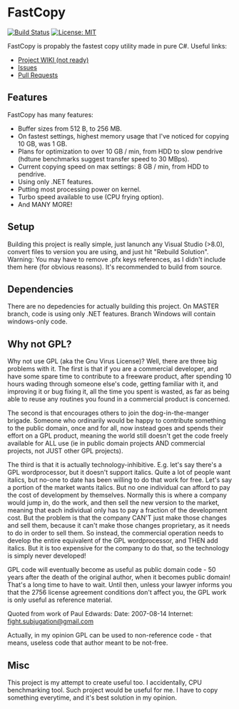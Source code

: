 
# FastCopy

[![Build Status](https://travis-ci.org/KrzysztofSzewczyk/FastCopy.svg?branch=master)](https://travis-ci.org/KrzysztofSzewczyk/FastCopy)
[![License: MIT](https://img.shields.io/badge/License-MIT-yellow.svg)](https://opensource.org/licenses/MIT)

FastCopy is propably the fastest copy utility made in pure C#. Useful links:
 * [Project WIKI (not ready)](https://github.com/KrzysztofSzewczyk/MEdit/wiki)
 * [Issues](https://github.com/KrzysztofSzewczyk/MEdit/issues)
 * [Pull Requests](https://github.com/KrzysztofSzewczyk/MEdit/pulls)

## Features

FastCopy has many features:

* Buffer sizes from 512 B, to 256 MB.
* On fastest settings, highest memory usage that I've noticed for copying 10 GB, was 1 GB.
* Plans for optimization to over 10 GB / min, from HDD to slow pendrive (hdtune benchmarks suggest transfer speed to 30 MBps).
* Current copying speed on max settings: 8 GB / min, from HDD to pendrive.
* Using only .NET features.
* Putting most processing power on kernel.
* Turbo speed available to use (CPU frying option).
* And MANY MORE!

## Setup

Building this project is really simple, just lanunch any Visual Studio (>8.0), convert files to version you are using, and just hit "Rebuild Solution". Warning: You may have to remove .pfx keys references, as I didn't include them here (for obvious reasons). It's recommended to build from source.

## Dependencies

There are no depedencies for actually building this project. On MASTER branch, code is using only .NET features.
Branch Windows will contain windows-only code.

## Why not GPL?

Why not use GPL (aka the Gnu Virus License)?  Well, there are three
big problems with it.  The first is that if you are a commercial
developer, and have some spare time to contribute to a freeware
product, after spending 10 hours wading through someone else's code,
getting familiar with it, and improving it or bug fixing it, all the
time you spent is wasted, as far as being able to reuse any routines
you found in a commercial product is concerned.  

The second is that encourages others to join the dog-in-the-manger 
brigade.  Someone who ordinarily would be happy to contribute something
to the public domain, once and for all, now instead goes and spends their 
effort on a GPL product, meaning the world still doesn't get the code 
freely available for ALL use (ie in public domain projects AND commercial 
projects, not JUST other GPL projects).

The third is that it is actually technology-inhibitive.  E.g. let's
say there's a GPL wordprocessor, but it doesn't support italics.
Quite a lot of people want italics, but no-one to date has been 
willing to do that work for free.  Let's say a portion of the market
wants italics.  But no one individual can afford to pay the cost of
development by themselves.  Normally this is where a company would
jump in, do the work, and then sell the new version to the market,
meaning that each individual only has to pay a fraction of the
development cost.  But the problem is that the company CAN'T just
make those changes and sell them, because it can't make those
changes proprietary, as it needs to do in order to sell them.  So
instead, the commercial operation needs to develop the entire
equivalent of the GPL wordprocessor, and THEN add italics.  But it
is too expensive for the company to do that, so the technology is
simply never developed!

GPL code will eventually become as useful as public domain code - 50 
years after the death of the original author, when it becomes public 
domain!  That's a long time to have to wait.  Until then, unless your
lawyer informs you that the 2756 license agreement conditions don't 
affect you, the GPL work is only useful as reference material.

Quoted from work of Paul Edwards:
Date:     2007-08-14
Internet: fight.subjugation@gmail.com

Actually, in my opinion GPL can be used to non-reference code - that
means, useless code that author meant to be not-free.

## Misc

This project is my attempt to create useful too. I accidentally, CPU benchmarking tool. Such project would be useful for me. I have to copy something everytime, and it's best solution in my opinion.
